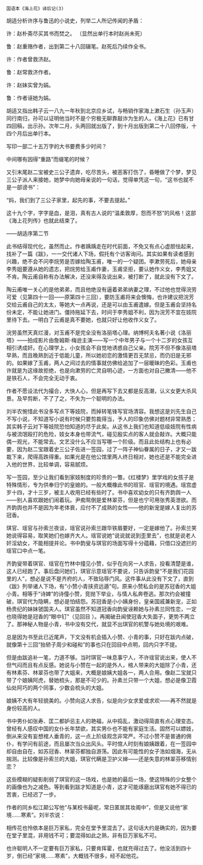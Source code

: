     国语本《海上花》译后记(3) 

   胡适分析许序与鲁迅的小说史，列举二人所记传闻的矛盾：

   许：赵朴斋尽买其书而焚之。 （显然出单行本时赵尚未死）

   鲁：赵重赂作者，出到第二十八回辍笔。赵死后乃续作全书。

   许：作者曾救济赵。

   鲁：赵常救济作者。

   许：赵妹实曾为娟。

   鲁：作者诬她为娟。

   胡适又指出韩子云一八九一年秋到北京应乡试，与畅销作家海上漱石生（孙玉声）同行南归，孙可以证明他当时不是个穷极无聊靠敲诈为生的人。《海上花》已有甘四回稿，出示孙。次年二月，头两回就出版了，到十月出版到第二十八回停版，十四个月后出单行本。

   写印一部二十五万字的大书要费多少时间？

   中间哪有因得“重路”而缀笔的时候？

   又引末尾赵二宝被史三公子遗弃，吃尽苦头，被恶客打伤了，昏睡做了个梦，梦见三公子派人来接她，她梦中向她母亲说的一句话，觉得单凭这一句，“这书也就不是一部谤书”：

   “妈，我们到了三公子家里，起先的事，不要去提起。”

   这十九个字，字字是血，是泪，真有古人说的“温柔敦厚，怨而不怒”的风格！这部《海上花列传》也就此结束了。

   ——胡适序第二节

   此书结得现代化，虽然而止。作者踽踽走在时代前面，不免又有点心虚胆怯起来，找补了一篇《跋》，一一交代诸人下场，假托有个访客询问。其实如果有读者感到兴趣，绝不会不问李烷劳是否嫁给陶玉甫，唯一的一个疑团。李漱劳死后，她母亲李秀姐要遵从她的遗志，把烷劳给玉甫作妻，玉甫坚拒，要认她作义女，李秀姐又不肯。陶云甫自称有办法解决，还没来得及说出来，被打断了，就此没有下文了。

   陶云甫唯一关心的是他弟弟，而且他绝没有逼着弟弟纳妻之理，不过他也觉得浣劳可爱（见第四十一回——原第四十三回），要防玉甫将来会懊悔，也许建议把浣芳交给云甫自己的太太，等她大一点再说，还是可以由玉甫遣嫁。但是玉甫会坚持名份未定，不能让她进门。僵持拖延下去，时间于李秀姐不利，因为浣芳不宜在妓院里待下去。一明白了云甫是真不要她，也就只好让他收作义女了。

   浣劳虽然天真烂漫，对玉甫不是完全没有洛丽塔心理。纳博柯夫名著小说《洛丽塔》——拍成影片由詹姆斯·梅逊主演——写一个中年男子与一个十二岁的女孩互相引诱成奸。在心理学上，小女孩会不自觉地诱惑自己父亲。院芳不但不像洛丽塔早熟，而且晚熟到近于低能儿童，所以她初恋的激情更百无禁忌，而仍旧是无邪的。如果嫁了玉甫，两人之间过去的情事就仿佛给追加了一层暖昧的色彩。玉甫也许就是为这缘故拒绝，也是向漱劳的亡灵自明心迹，一方面也对自己撇清——他不是铁石人，不会完全无动于衷。

   作者不愿设法代为撮合，大快人心，但是再写下去又都是反高潮，认义女更大杀风景。及早剪断，不了了之，不失为一个聪明的办法。

   刘半农惋惜此书没多写点下等妓院，而掉转笔锋写官场清容。我想这是刘先生自己不写小说，不知道写小说有时候只要剪裁得当，予人的印象仿佛对题材非常熟悉；其实韩子云对下等妓院恐怕知道的尽于此矣。从这书上我们也知道低级妓院有性病与被流氓殴打的危险，妓女本身也带流气，碰见殷实点的客人就会敲诈。大概只能偶一观光，不能常去。文艺没什么不应当写哪一个阶级。而且此处结构上也有必要，因为赵二宝跟着史三公子佐进一签园，过了一阵子神仙眷属的日子，才又一跋栽下来，爬得高跌得重。如果光是在他公馆里两人终日相对，她也还是不能完全进入他的世界，比较单调，容易腻烦。

   写一签园，至少让我们看到家妓制度的珍贵的一瞥。《红楼梦》里学戏的女孩子是特殊情形，专为供奉归宁的皇媳的。一般大概橡此书的班官、瑶官的境遇。瑶宫虚岁十四，才十三岁，被主人收用已经有些时了。书中喜欢幼女的只有齐韵舆一人——别人喜欢跟她们闹着玩。尹痴鸳倒是爱林翠芬，但是也宁可用张秀英泄欲。而齐韵舆也并不是因为年老体衰，应付不了成熟的女性——他的新宠是嫁人复出的苏冠香。

   琪官、瑶官与孙索兰夜谈，瑶官说孙索兰跟华铁眉要好，一定是嫁他了。孙索兰笑她说得容易，取笑她们也嫁齐大人。瑶官说她“说说就说到歪里去”，也就是说老人奸淫幼女，不能相提并论。书中韵叟与琪官的场面写得十分蕴藉，只借口没遮拦的瑶官口中点一笔。

   齐韵叟带着琪官、瑶官在竹林中撞见小赞，似乎在向另一人求告，投看清楚是谁，这人已经跑了。事后盘问她们，琪官示意瑶官不要说，只告诉韵叟“不是我们花园里的人”，想必是说不是齐府的人，不致玷辱门风。这件事从此没有下文了，直到《跋》列举诸人下场，有“小赞小青挟资远遁”句。原来小赞私会的是苏冠香的大姐小青。相等于“诗婢”的诗僮小赞，竞抛下举业，与情人私奔卷逃。那次约会被撞破，琪官代为隐瞒，想必是怕结怨。苏冠香是小小姨身份，皇亲国戚兼新宠，正如杨贵纪的妹妹虢国夫人。琪官虽然不知道冠香向韵叟诬赖她与孙素兰同性恋，一定也晓得她是冠香的“眼中钉”（见回目 ）。再揭破丑闻使冠香大失面子，更势不两立了。那神秘人物是小青，书中没有交代，就显不出琪官的机警与她处境的艰难。

   总是因为书至此已近尾声，下文没有机会插入小赞、小青的事，只好在跋内点破，就像第十三回“抬轿子周少和碰和”的事也只在回目中点明，回内只字不提。

   但是由跋追补一笔，力道不够。当时琪官一味息事宁人，不许瑶官说出来，使人不但气闷而且有点反感。她说与小赞在一起的是外人，棺人带来的大姐除了小青，还有林素芬、林翠芬也带了大姐来，大概是娘姨大姐各一，两人合用。像赵二宝就只带了个娘姨阿虎，替她梳头，那是不可少的。孙素兰只带一个大姐，想必是像卫霞仙处阿巧的两个同事，少数会梳头的大姐。

   娘姨不大有年轻貌美的。小赞向这人求告，似是向少女求爱或求欢——再不然就是身份较高的人。

   书中男仆如张寿、匡二都妒忌主人的艳福，从中捣乱，激动得简直有点心理变态。曾经有人感叹中国的女仆长年禁欲，其实男仆也不能有家庭生活。固然可以嫖妓，倒从来没有妄想棺人垂青的，这一点上阶级观念非常严。不过小赞不是普通的佣仆，有学问有前途，而且屡次当众出风头。平时倌人时刻有娘姨跟着，在一签园中却自由自在，如苏冠香、林翠芬都独自游荡。因此有可能性的女子浩如烟海，无从揣测。比较像是孙索兰的大姐，琪官代瞒是卫护义婶——还是失意的林翠芬移情别恋？

   这些模糊的疑影削弱了琪官的这一场戏，也是她的最后一场，使这特殊的少女整个的画像也为之减色。等到看到跋才知道是小青，这才可能琢磨出琪官有她不得已的苦衷，已经迟了一步。

   作者的同乡松江颠公写他“与某校书最呢，常日匿居其妆阁中”，但是又说他“家境……寒素”。刘半农说：

   相传花也怜依本是巨万家私，完全在堂予里混去了。这句话大约是确实的，因为要在堂子里混，非用钱不可；要混得如此之熟，非有巨万家私不可。

   也许聪明人不一定要有巨万家私，只要肯挥霍，也就充得过去了。他没活到四十岁，倒已经“家境……寒素”，大概钱不很多，经不起他花。

